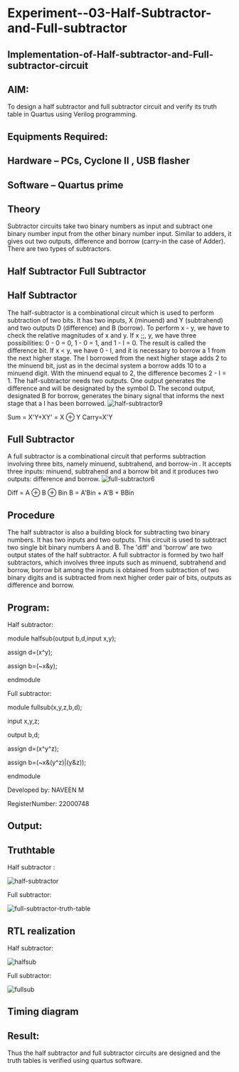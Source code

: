 # Experiment--03-Half-Subtractor-and-Full-subtractor
## Implementation-of-Half-subtractor-and-Full-subtractor-circuit
## AIM:
To design a half subtractor and full subtractor circuit and verify its truth table in Quartus using Verilog programming.

## Equipments Required:
## Hardware – PCs, Cyclone II , USB flasher
## Software – Quartus prime
## Theory
Subtractor circuits take two binary numbers as input and subtract one binary number input from the other binary number input. Similar to adders, it gives out two outputs, difference and borrow (carry-in the case of Adder). There are two types of subtractors.

## Half Subtractor Full Subtractor
## Half Subtractor
The half-subtractor is a combinational circuit which is used to perform subtraction of two bits. It has two inputs, X (minuend) and Y (subtrahend) and two outputs D (difference) and B (borrow). To perform x - y, we have to check the relative magnitudes of x and y. If x ;;, y, we have three possibilities: 0 - 0 = 0, 1 - 0 = 1, and 1 - I = 0. The result is called the difference bit. If x < y, we have 0 - I, and it is necessary to borrow a 1 from the next higher stage. The I borrowed from the next higher stage adds 2 to the minuend bit, just as in the decimal system a borrow adds 10 to a minuend digit. With the minuend equal to 2, the difference becomes 2 - I = 1. The half-subtractor needs two outputs. One output generates the difference and will be designated by the symbol D. The second output, designated B for borrow, generates the binary signal that informs the next stage that a I has been borrowed.
![half-subtractor9](https://user-images.githubusercontent.com/36288975/166112538-58c3bc7c-ee5d-4e6a-ac8d-8e8328efe27a.png)


Sum = X'Y+XY' = X ⊕ Y
Carry=X'Y

## Full Subtractor
A full subtractor is a combinational circuit that performs subtraction involving three bits, namely minuend, subtrahend, and borrow-in . It accepts three inputs: minuend, subtrahend and a borrow bit and it produces two outputs: difference and borrow. 
![full-subtractor6](https://user-images.githubusercontent.com/36288975/166112541-24c68359-3de8-4674-ae22-8272ffc385ed.png)


Diff = A ⊕ B ⊕ Bin B = A'Bin + A'B + BBin

## Procedure
The half subtractor is also a building block for subtracting two binary numbers. It has two inputs and two outputs. This circuit is used to subtract two single bit binary numbers A and B. The 'diff' and 'borrow' are two output states of the half subtractor.
A full subtractor is formed by two half subtractors, which involves three inputs such as minuend, subtrahend and borrow, borrow bit among the inputs is obtained from subtraction of two binary digits and is subtracted from next higher order pair of bits, outputs as difference and borrow.


## Program:

Half subtractor:

module halfsub(output b,d,input x,y);

assign d=(x^y);

assign b=(~x&y);

endmodule

Full subtractor:

module fullsub(x,y,z,b,d);

input x,y,z;

output b,d;

assign d=(x^y^z);

assign b=(~x&(y^z)|(y&z));

endmodule

Developed by: NAVEEN M

RegisterNumber: 22000748

## Output:

## Truthtable
Half subtractor :

![half-subtractor](https://user-images.githubusercontent.com/117974950/210540183-58683d2e-0b42-4506-99b2-5f6c5bed954b.png)

Full subtractor:

![full-subtractor-truth-table](https://user-images.githubusercontent.com/117974950/210540262-6a8ccd68-9757-4c76-a15c-281f97c80dbb.jpg)



##  RTL realization
Half subtractor:

![halfsub](https://user-images.githubusercontent.com/117974950/210539551-ecf47753-43e3-4a66-82f6-ca53521b5d48.png)

Full subtractor:

![fullsub](https://user-images.githubusercontent.com/117974950/210539690-533a14e8-ee8c-41ec-81fd-31f40330ffb7.png)


## Timing diagram 

## Result:
Thus the half subtractor and full subtractor circuits are designed and the truth tables is verified using quartus software.
